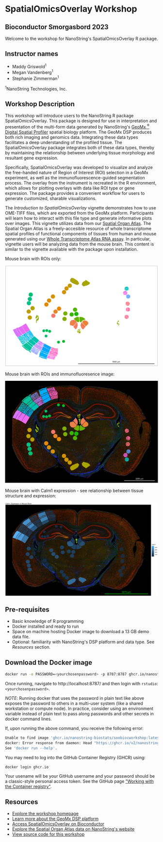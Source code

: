 # SpatialOmicsOverlay Workshop
## Bioconductor Smorgasbord 2023

Welcome to the workshop for NanoString's SpatialOmicsOverlay R package. 

## Instructor names
* Maddy Griswold<sup>1</sup>
* Megan Vandenberg<sup>1</sup>
* Stephanie Zimmerman<sup>1</sup>

<sup>1</sup>NanoString Technologies, Inc.

## Workshop Description
 This workshop will introduce users to the NanoString R package SpatialOmicsOverlay. This package is designed for use in interpretation and presentation of the multi-form data generated by NanoString's [GeoMx <sup>&reg;</sup> Digital Spatial Profiler](https://nanostring.com/products/geomx-digital-spatial-profiler/geomx-dsp-overview/) spatial biology platform. The GeoMx DSP produces both rich imaging and genomics data. Integrating these data types facilitates a deep understanding of the profiled tissue. The SpatialOmicsOverlay package integrates both of these data types, thereby by maintaining the relationship between underlying tissue morphology and resultant gene expression. 

Specifically, SpatialOmicsOverlay was developed to visualize and analyze the free-handed nature of Region of Interest (ROI) selection in a GeoMx experiment, as well as the immunofluorescence-guided segmentation process. The overlay from the instrument is recreated in the R environment, which allows for plotting overlays with data like ROI type or gene expression. The package provides a convenient workflow for users to generate customized, sharable visualizations.

The *Introduction to SpatialOmicsOverlay* vignette demonstrates how to use OME-TIFF files, which are exported from the GeoMx platform. Participants will learn how to interact with this file type and generate informative plots over images. This vignette utilizes data from our [Spatial Organ Atlas](https://nanostring.com/products/geomx-digital-spatial-profiler/spatial-organ-atlas/). The Spatial Organ Atlas is a freely-accesible resource of whole transcriptome spatial profiles of functional components of tissues from human and mouse generated using our [Whole Transcriptome Atlas RNA assay](https://doi.org/10.1101/2021.09.29.462442). In particular, vignette users will be analyzing data from the mouse brain. This content is similar to the vignette available with the package upon installation.

Mouse brain with ROIs only:

![img1](https://github.com/Nanostring-Biostats/SOOBiocWorkshop/blob/devel/images/fullBrainNoImage.png?raw=true)

Mouse brain with ROIs and immunofluoresence image:

![img2](https://github.com/Nanostring-Biostats/SOOBiocWorkshop/blob/devel/images/fullBrainwImage.png?raw=true)

Mouse brain with Calm1 expression - see relationship between tissue structure and expression:

![img3](https://github.com/Nanostring-Biostats/SOOBiocWorkshop/blob/devel/images/fullBrainwImageAndCalm1.png?raw=true)

## Pre-requisites
* Basic knowledge of R programming
* Docker installed and ready to run
* Space on machine hosting Docker image to download a 13 GB demo data file.
* Optional: familiarity with NanoString's DSP platform and data type. See *Resources* section.


## Download the Docker image

```sh
docker run -e PASSWORD=<yourchosenpassword> -p 8787:8787 ghcr.io/nanostring-biostats/soobiocworkshop
```
Once running, navigate to http://localhost:8787/ and then login with `rstudio`:`<yourchosenpassword>`. 


*NOTE*: Running docker that uses the password in plain text like above exposes the password to others 
in a multi-user system (like a shared workstation or compute node). In practice, consider using an environment 
variable instead of plain text to pass along passwords and other secrets in docker command lines. 

If, upon running the above command, you receive the following error:
```sh
Unable to find image 'ghcr.io/nanostring-biostats/soobiocworkshop:latest' locally
docker: Error response from daemon: Head "https://ghcr.io/v2/nanostring-biostats/soobiocworkshop/manifests/latest": unauthorized.
See 'docker run --help'.
```
You may need to log into the GitHub Container Registry (GHCR) using:
```sh
docker login ghcr.io
```
Your usename will be your GitHub username and your password should be a classic-style personal access token. See the GitHub page ["Working with the Container registry"](https://docs.github.com/en/packages/working-with-a-github-packages-registry/working-with-the-container-registry).


## Resources
* [Explore the workshop homepage](https://nanostring-biostats.github.io/SOOBiocWorkshop/index.html)
* [Learn more about the GeoMx DSP platform](https://nanostring.com/products/geomx-digital-spatial-profiler/geomx-dsp-overview/)
* [Access SpatialOmicsOverlay on Bioconductor](https://bioconductor.org/packages/release/bioc/html/SpatialOmicsOverlay.html)
* [Explore the Spatial Organ Atlas data on NanoString's website](https://nanostring.com/products/geomx-digital-spatial-profiler/spatial-organ-atlas/)
* [View source code for this workshop](https://github.com/Nanostring-Biostats/SOOBiocWorkshop)